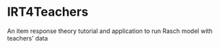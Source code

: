 # IRT4Teachers
An item response theory tutorial and application to run Rasch model with teachers' data
